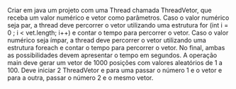 Criar em java um projeto com uma Thread chamada ThreadVetor, que receba um
valor numérico e vetor como parâmetros. Caso o valor numérico seja par, a thread deve
percorrer o vetor utilizando uma estrutura for (int i = 0 ; i < vet.length; i++) e contar o
tempo para percorrer o vetor. Caso o valor numérico seja ímpar, a thread deve percorrer
o vetor utilizando uma estrutura foreach e contar o tempo para percorrer o vetor. No
final, ambas as possibilidades devem apresentar o tempo em segundos.
A operação main deve gerar um vetor de 1000 posições com valores aleatórios de 1 a
100. Deve iniciar 2 ThreadVetor e para uma passar o número 1 e o vetor e para a outra,
passar o número 2 e o mesmo vetor.
